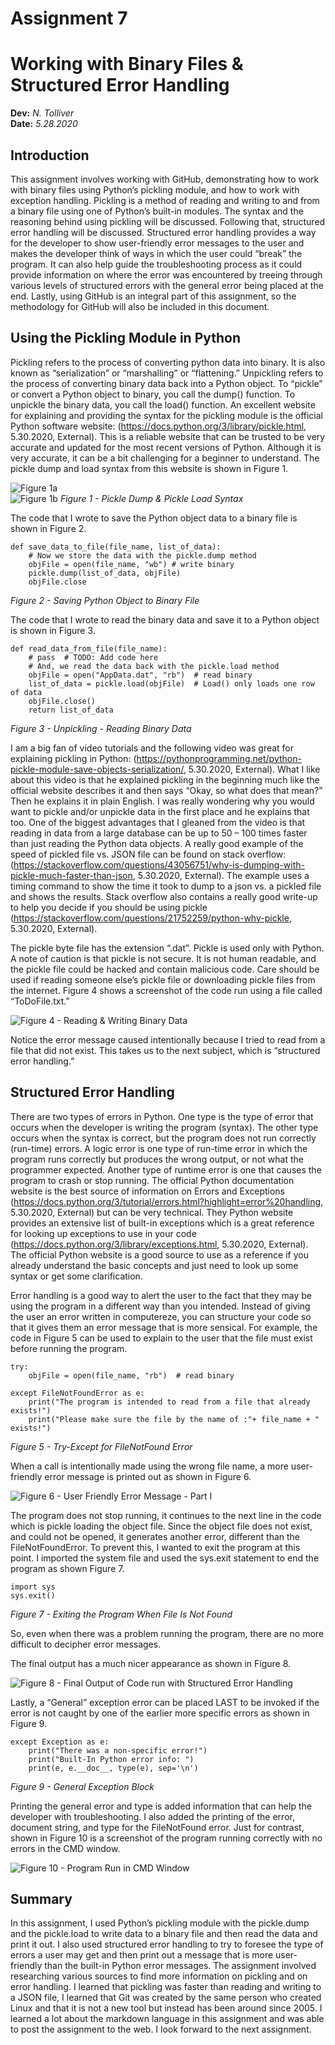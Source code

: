 # Assignment 7
# Working with Binary Files & Structured Error Handling
**Dev:** *N. Tolliver*  
**Date:** *5.28.2020*

## Introduction

This assignment involves working with GitHub, demonstrating how to work with binary files using Python’s pickling module, and how to work with exception handling.    Pickling is a method of reading and writing to and from a binary file using one of Python’s built-in modules.  The syntax and the reasoning behind using pickling will be discussed.  Following that, structured error handling will be discussed.  Structured error handling provides a way for the developer to show user-friendly error messages to the user and makes the developer think of ways in which the user could “break” the program.  It can also help guide the troubleshooting process as it could provide information on where the error was encountered by treeing through various levels of structured errors with the general error being placed at the end.  Lastly, using GitHub is an integral part of this assignment, so the methodology for GitHub will also be included in this document.

## Using the Pickling Module in Python
Pickling refers to the process of converting python data into binary.  It is also known as “serialization” or “marshalling” or “flattening.”  Unpickling refers to the process of converting binary data back into a Python object.  To “pickle” or convert a Python object to binary, you call the dump() function.  To unpickle the binary data, you call the load() function.  An excellent website for explaining and providing the syntax for the pickling module is the official Python software website:  (https://docs.python.org/3/library/pickle.html, 5.30.2020, External).  This is a reliable website that can be trusted to be very accurate and updated for the most recent versions of Python.  Although it is very accurate, it can be a bit challenging for a beginner to understand.  The pickle dump and load syntax from this website is shown in Figure 1.

![Figure 1a](https://github.com/tollivne/IntroToProg-Python-Mod07/blob/master/docs/Figure%201a.png)  
![Figure 1b](https://github.com/tollivne/IntroToProg-Python-Mod07/blob/master/docs/Fibure%201b.png)
*Figure 1 - Pickle Dump & Pickle Load Syntax*

The code that I wrote to save the Python object data to a binary file is shown in Figure 2.

```
def save_data_to_file(file_name, list_of_data):
    # Now we store the data with the pickle.dump method
    objFile = open(file_name, "wb") # write binary
    pickle.dump(list_of_data, objFile)
    objFile.close
```
*Figure 2 - Saving Python Object to Binary File*

The code that I wrote to read the binary data and save it to a Python object is shown in Figure 3.

```
def read_data_from_file(file_name):
    # pass  # TODO: Add code here
    # And, we read the data back with the pickle.load method
    objFile = open("AppData.dat", "rb")  # read binary
    list_of_data = pickle.load(objFile)  # Load() only loads one row of data
    objFile.close()
    return list_of_data
```  
*Figure 3 - Unpickling - Reading Binary Data*

I am a big fan of video tutorials and the following video was great for explaining pickling in Python:
(https://pythonprogramming.net/python-pickle-module-save-objects-serialization/, 5.30.2020, External).  What I like about this video is that he explained pickling in the beginning much like the official website describes it and then says “Okay, so what does that mean?”  Then he explains it in plain English.  I was really wondering why you would want to pickle and/or unpickle data in the first place and he explains that too.  One of the biggest advantages that I gleaned from the video is that reading in data from a large database can be up to 50 – 100 times faster than just reading the Python data objects.  A really good example of the speed of pickled file vs. JSON file can be found on stack overflow:  (https://stackoverflow.com/questions/43056751/why-is-dumping-with-pickle-much-faster-than-json, 5.30.2020, External).  The example uses a timing command to show the time it took to dump to a json vs. a pickled file and shows the results.  Stack overflow also contains a really good write-up to help you decide if you should be using pickle (https://stackoverflow.com/questions/21752259/python-why-pickle, 5.30.2020, External).

The pickle byte file has the extension “.dat”.  Pickle is used only with Python.  A note of caution is that pickle is not secure.  It is not human readable, and the pickle file could be hacked and contain malicious code.  Care should be used if reading someone else’s pickle file or downloading pickle files from the internet.  Figure 4 shows a screenshot of the code run using a file called “ToDoFile.txt.”

![Figure 4 - Reading & Writing Binary Data](https://github.com/tollivne/IntroToProg-Python-Mod07/blob/master/docs/Figure%204.png)

Notice the error message caused intentionally because I tried to read from a file that did not exist.  This takes us to the next subject, which is “structured error handling.”

## Structured Error Handling  

There are two types of errors in Python.  One type is the type of error that occurs when the developer is writing the program (syntax).  The other type occurs when the syntax is correct, but the program does not run correctly (run-time) errors.  A logic error is one type of run-time error in which the program runs correctly but produces the wrong output, or not what the programmer expected.  Another type of runtime error is one that causes the program to crash or stop running.  The official Python documentation website is the best source of information on Errors and Exceptions (https://docs.python.org/3/tutorial/errors.html?highlight=error%20handling, 5.30.2020, External) but can be very technical.  They Python website provides an extensive list of built-in exceptions which is a great reference for looking up exceptions to use in your code (https://docs.python.org/3/library/exceptions.html, 5.30.2020, External).  The official Python website is a good source to use as a reference if you already understand the basic concepts and just need to look up some syntax or get some clarification.

Error handling is a good way to alert the user to the fact that they may be using the program in a different way than you intended.  Instead of giving the user an error written in computereze, you can structure your code so that it gives them an error message that is more sensical.  For example, the code in Figure 5 can be used to explain to the user that the file must exist before running the program.

```
try:
    objFile = open(file_name, "rb")  # read binary

except FileNotFoundError as e:
    print("The program is intended to read from a file that already exists!")
    print("Please make sure the file by the name of :"+ file_name + " exists!")
```
*Figure 5 - Try-Except for FileNotFound Error*

When a call is intentionally made using the wrong file name, a more user-friendly error message is printed out as shown in Figure 6.

![Figure 6 - User Friendly Error Message - Part I](https://github.com/tollivne/IntroToProg-Python-Mod07/blob/master/docs/Figure%206.png)

The program does not stop running, it continues to the next line in the code which is pickle loading the object file.  Since the object file does not exist, and could not be opened, it generates another error, different than the FileNotFoundError. To prevent this, I wanted to exit the program at this point.  I imported the system file and used the sys.exit statement to end the program as shown Figure 7.

```
import sys
sys.exit()
```
*Figure 7 - Exiting the Program When File Is Not Found*  

So, even when there was a problem running the program, there are no more difficult to decipher error messages.

The final output has a much nicer appearance as shown in Figure 8.

![Figure 8 - Final Output of Code run with Structured Error Handling](https://github.com/tollivne/IntroToProg-Python-Mod07/blob/master/docs/Figure%208.png)

Lastly, a “General” exception error can be placed LAST to be invoked if the error is not caught by one of the earlier more specific errors as shown in Figure 9.

```
except Exception as e:
    print("There was a non-specific error!")
    print("Built-In Python error info: ")
    print(e, e.__doc__, type(e), sep='\n')
```
*Figure 9 - General Exception Block*

Printing the general error and type is added information that can help the developer with troubleshooting.  I also added the printing of the error, document string, and type for the FileNotFound error.  Just for contrast, shown in Figure 10 is a screenshot of the program running correctly with no errors in the CMD window.  

![Figure 10 - Program Run in CMD Window](https://github.com/tollivne/IntroToProg-Python-Mod07/blob/master/docs/Figure%2010.png)

## Summary
In this assignment, I used Python’s pickling module with the pickle.dump and the pickle.load to write data to a binary file and then read the data and print it out.  I also used structured error handling to try to foresee the type of errors a user may get and then print out a message that is more user-friendly than the built-in Python error messages.  The assignment involved researching various sources to find more information on pickling and on error handling.  I learned that pickling was faster than reading and writing to a JSON file, I learned that Git was created by the same person who created Linux and that it is not a new tool but instead has been around since 2005.  I learned a lot about the markdown language in this assignment and was able to post the assignment to the web.  I look forward to the next assignment.
